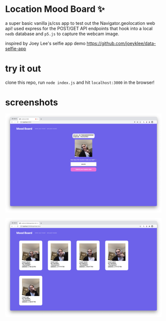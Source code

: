 # Location Mood Board ✨

a super basic vanilla js/css app to test out the Navigator.geolocation web api! used express for the POST/GET API endpoints that hook into a local `nedb` database and `p5.js` to capture the webcam image.

inspired by Joey Lee's selfie app demo https://github.com/joeyklee/data-selfie-app

# try it out

clone this repo, run `node index.js` and hit `localhost:3000` in the browser!

# screenshots

![home page](/homepage.png "home page")

![logs page](/logs-page.png "logs page")
